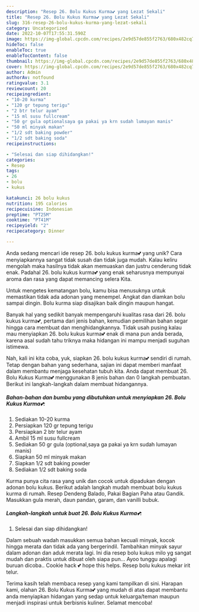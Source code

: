 ```yaml
---
description: "Resep 26. Bolu Kukus Kurma💕 yang Lezat Sekali"
title: "Resep 26. Bolu Kukus Kurma💕 yang Lezat Sekali"
slug: 316-resep-26-bolu-kukus-kurma-yang-lezat-sekali
category: Uncategorized
date: 2022-10-07T17:55:31.590Z
image: https://img-global.cpcdn.com/recipes/2e9d57de855f2763/680x482cq70/26-bolu-kukus-kurma-foto-resep-utama.jpg
hideToc: false
enableToc: true
enableTocContent: false
thumbnail: https://img-global.cpcdn.com/recipes/2e9d57de855f2763/680x482cq70/26-bolu-kukus-kurma-foto-resep-utama.jpg
cover: https://img-global.cpcdn.com/recipes/2e9d57de855f2763/680x482cq70/26-bolu-kukus-kurma-foto-resep-utama.jpg
author: Admin
authorAv: notfound
ratingvalue: 3.1
reviewcount: 20
recipeingredient:
- "10-20 kurma"
- "120 gr tepung terigu"
- "2 btr telur ayam"
- "15 ml susu fullcream"
- "50 gr gula optionalsaya ga pakai ya krn sudah lumayan manis"
- "50 ml minyak makan"
- "1/2 sdt baking powder"
- "1/2 sdt baking soda"
recipeinstructions:

- "Selesai dan siap dihidangkan!"
categories:
- Resep
tags:
- 26
- bolu
- kukus

katakunci: 26 bolu kukus 
nutrition: 195 calories
recipecuisine: Indonesian
preptime: "PT25M"
cooktime: "PT41M"
recipeyield: "2"
recipecategory: Dinner

---
```





Anda sedang mencari ide resep 26. bolu kukus kurma💕 yang unik? Cara menyiapkannya sangat tidak susah dan tidak juga mudah. Kalau keliru mengolah maka hasilnya tidak akan memuaskan dan justru cenderung tidak enak. Padahal 26. bolu kukus kurma💕 yang enak seharusnya mempunyai aroma dan rasa yang dapat memancing selera Kita.





Untuk mengetes kematangan bolu, kamu bisa menusuknya untuk memastikan tidak ada adonan yang menempel. Angkat dan diamkan bolu sampai dingin. Bolu kurma siap disajikan baik dingin maupun hangat.

Banyak hal yang sedikit banyak mempengaruhi kualitas rasa dari 26. bolu kukus kurma💕, pertama dari jenis bahan, kemudian pemilihan bahan segar hingga cara membuat dan menghidangkannya. Tidak usah pusing kalau mau menyiapkan 26. bolu kukus kurma💕 enak di mana pun anda berada, karena asal sudah tahu triknya maka hidangan ini mampu menjadi suguhan istimewa.






Nah, kali ini kita coba, yuk, siapkan 26. bolu kukus kurma💕 sendiri di rumah. Tetap dengan bahan yang sederhana, sajian ini dapat memberi manfaat dalam membantu menjaga kesehatan tubuh kita. Anda dapat membuat 26. Bolu Kukus Kurma💕 menggunakan 8 jenis bahan dan 0 langkah pembuatan. Berikut ini langkah-langkah dalam membuat hidangannya.

<!--inarticleads1-->

##### Bahan-bahan dan bumbu yang dibutuhkan untuk menyiapkan 26. Bolu Kukus Kurma💕:

1. Sediakan 10-20 kurma
1. Persiapkan 120 gr tepung terigu
1. Persiapkan 2 btr telur ayam
1. Ambil 15 ml susu fullcream
1. Sediakan 50 gr gula (optional,saya ga pakai ya krn sudah lumayan manis)
1. Siapkan 50 ml minyak makan
1. Siapkan 1/2 sdt baking powder
1. Sediakan 1/2 sdt baking soda


Kurma punya cita rasa yang unik dan cocok untuk dipadukan dengan adonan bolu kukus. Berikut adalah langkah mudah membuat bolu kukus kurma di rumah. Resep Dendeng Balado, Pakai Bagian Paha atau Gandik. Masukkan gula merah, daun pandan, garam, dan vanilli bubuk. 

<!--inarticleads2-->

##### Langkah-langkah untuk buat 26. Bolu Kukus Kurma💕:


1. Selesai dan siap dihidangkan!

Dalam sebuah wadah masukkan semua bahan kecuali minyak, kocok hingga merata dan tidak ada yang bergerindil. Tambahkan minyak sayur dalam adonan dan aduk merata lagi. Ini dia resep bolu kukus milo yg sangat mudah dan praktis untuk dibuat oleh siapa pun… Ayoo tunggu apalagi buruan dicoba.. Cookie hack 💕 hope this helps. Resep bolu kukus mekar irit telur. 

Terima kasih telah membaca resep yang kami tampilkan di sini. Harapan kami, olahan 26. Bolu Kukus Kurma💕 yang mudah di atas dapat membantu anda menyiapkan hidangan yang sedap untuk keluarga/teman maupun menjadi inspirasi untuk berbisnis kuliner. Selamat mencoba!

